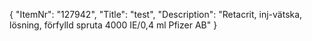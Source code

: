 {
  "ItemNr": "127942",
  "Title": "test",
  "Description": "Retacrit, inj-vätska, lösning, förfylld spruta 4000 IE/0,4 ml Pfizer AB"
}